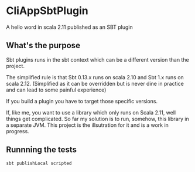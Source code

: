 # CliAppSbtPlugin

A hello word in scala 2.11 published as an SBT plugin

## What's the purpose

Sbt plugins runs in the sbt context which can be a different version than the project.

The simplified rule is that Sbt 0.13.x runs on scala 2.10 and Sbt 1.x runs on scala 2.12. (Simplified as it can be overridden but is never dine in practice and can lead to some painful experience)

If you build a plugin you have to target those specific versions.

If, like me, you want to use a library which only runs on Scala 2.11, well things get complicated.
So far my solution is to run, somehow, this library in a separate JVM. This project is the illsutration for it and is a work in progress.


## Runnning the tests

```sh
sbt publishLocal scripted
```